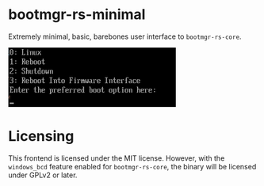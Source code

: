 # bootmgr-rs-minimal

Extremely minimal, basic, barebones user interface to `bootmgr-rs-core`.

![Extremely basic bootloader](/images/bootmgr-rs-minimal.png)

# Licensing

This frontend is licensed under the MIT license. However, with the `windows_bcd` feature enabled for `bootmgr-rs-core`, the binary will be licensed under GPLv2 or later.